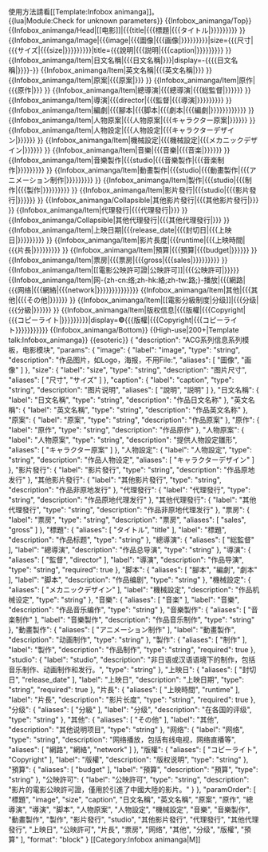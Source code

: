 <noinclude><div class="messagebox standard-talk">使用方法請看[[Template:Infobox animanga]]。</div>
{{lua|Module:Check for unknown parameters}}
{{Infobox_animanga/Top}}
</noinclude>{{Infobox_animanga/Head|[[电影]]|{{{title|{{{標題|{{{タイトル|}}}}}}}}} }}
{{Infobox_animanga/Image|{{{image|{{{圖像|{{{画像|}}}}}}}}}|size={{{尺寸|{{{サイズ|{{{size|}}}}}}}}}|title={{{說明|{{{説明|{{{caption|}}}}}}}}} }}
{{Infobox_animanga/Item|日文名稱|{{{日文名稱|}}}|display=-{<span lang="ja">{{{日文名稱|}}}</span>}-}}
{{Infobox_animanga/Item|英文名稱|{{{英文名稱|}}} }}
{{Infobox_animanga/Item|原案|{{{原案|}}} }}
{{Infobox_animanga/Item|原作|{{{原作|}}} }}
{{Infobox_animanga/Item|總導演|{{{總導演|{{{総監督|}}}}}} }}
{{Infobox_animanga/Item|導演|{{{director|{{{監督|{{{導演|}}}}}}}}} }}
{{Infobox_animanga/Item|編劇|{{{腳本|{{{脚本|{{{劇本|{{{編劇|}}}}}}}}}}}} }}
{{Infobox_animanga/Item|人物原案|{{{人物原案|{{{キャラクター原案|}}}}}} }}
{{Infobox_animanga/Item|人物設定|{{{人物設定|{{{キャラクターデザイン|}}}}}} }}
{{Infobox_animanga/Item|機械設定|{{{機械設定|{{{メカニックデザイン|}}}}}} }}
{{Infobox_animanga/Item|音樂|{{{音樂|{{{音楽|}}}}}} }}
{{Infobox_animanga/Item|音樂製作|{{{studio|{{{音樂製作|{{{音楽制作|}}}}}}}}} }}
{{Infobox_animanga/Item|動畫製作|{{{studio|{{{動畫製作|{{{アニメーション制作|}}}}}}}}} }}
{{Infobox_animanga/Item|製作|{{{studio|{{{制作|{{{製作|}}}}}}}}} }}
{{Infobox_animanga/Item|影片發行|{{{studio|{{{影片發行|}}}}}} }}
{{Infobox_animanga/Collapsible|其他影片發行|{{{其他影片發行|}}} }}
{{Infobox_animanga/Item|代理發行|{{{代理發行|}}} }}
{{Infobox_animanga/Collapsible|其他代理發行|{{{其他代理發行|}}} }}
{{Infobox_animanga/Item|上映日期|{{{release_date|{{{封切日|{{{上映日|}}}}}}}}} }}
{{Infobox_animanga/Item|影片長度|{{{runtime|{{{上映時間|{{{片長|}}}}}}}}} }}
{{Infobox_animanga/Item|預算|{{{預算|{{{budget|}}}}}} }}
{{Infobox_animanga/Item|票房|{{{票房|{{{gross|{{{sales|}}}}}}}}} }}
{{Infobox_animanga/Item|[[電影公映許可證|公映許可]]|{{{公映許可|}}}}}
{{Infobox_animanga/Item|网-{zh-cn:络;zh-hk:絡;zh-tw:路;}-播放|{{{網路|{{{网络|{{{網絡|{{{network|}}}}}}}}}}}}}}
{{Infobox_animanga/Item|其他|{{{其他|{{{その他|}}}}}} }}
{{Infobox_animanga/Item|[[電影分級制度|分级]]|{{{分级|{{{分級|}}}}}} }}
{{Infobox_animanga/Item|版权信息|{{{版權|{{{Copyright|{{{コピーライト|}}}}}}}}}|display=<strong>©</strong>{{{版權|{{{Copyright|{{{コピーライト}}}}}}}}}}}<noinclude>
{{Infobox_animanga/Bottom}}
{{High-use|200+|Template talk:Infobox_animanga}}
{{esoteric}}
<templatedata>
{
	"description": "ACG系列信息系列模板，电影模块",
	"params": {
		"image": {
			"label": "image",
			"type": "string",
			"description": "作品图片，如Logo，海报，不用File:",
			"aliases": [
				"圖像",
				"画像"
			]
		},
		"size": {
			"label": "size",
			"type": "string",
			"description": "图片尺寸",
			"aliases": [
				"尺寸",
				"サイズ"
			]
		},
		"caption": {
			"label": "caption",
			"type": "string",
			"description": "图片说明",
			"aliases": [
				"說明",
				"説明"
			]
		},
		"日文名稱": {
			"label": "日文名稱",
			"type": "string",
			"description": "作品日文名称"
		},
		"英文名稱": {
			"label": "英文名稱",
			"type": "string",
			"description": "作品英文名称"
		},
		"原案": {
			"label": "原案",
			"type": "string",
			"description": "作品原案"
		},
		"原作": {
			"label": "原作",
			"type": "string",
			"description": "作品原作"
		},
		"人物原案": {
			"label": "人物原案",
			"type": "string",
			"description": "提供人物設定雛形",
			"aliases": [
				"キャラクター原案"
			]
		},
		"人物設定": {
			"label": "人物設定",
			"type": "string",
			"description": "作品人物设定",
			"aliases": [
				"キャラクターデザイン"
			]
		},
		"影片發行": {
			"label": "影片發行",
			"type": "string",
			"description": "作品原地发行"
		},
		"其他影片發行": {
			"label": "其他影片發行",
			"type": "string",
			"description": "作品非原地发行"
		},
		"代理發行": {
			"label": "代理發行",
			"type": "string",
			"description": "作品原地代理发行"
		},
		"其他代理發行": {
			"label": "其他代理發行",
			"type": "string",
			"description": "作品非原地代理发行"
		},
		"票房": {
			"label": "票房",
			"type": "string",
			"description": "票房",
			"aliases": [
				"sales",
				"gross"
			]
		},
		"標題": {
			"aliases": [
				"タイトル",
				"title"
			],
			"label": "標題",
			"description": "作品标题",
			"type": "string"
		},
		"總導演": {
			"aliases": [
				"総監督"
			],
			"label": "總導演",
			"description": "作品总导演",
			"type": "string"
		},
		"導演": {
			"aliases": [
				"監督",
				"director"
			],
			"label": "導演",
			"description": "作品导演",
			"type": "string",
			"required": true
		},
		"脚本": {
			"aliases": [
				"腳本",
				"編劇",
				"劇本"
			],
			"label": "脚本",
			"description": "作品编剧",
			"type": "string"
		},
		"機械設定": {
			"aliases": [
				"メカニックデザイン"
			],
			"label": "機械設定",
			"description": "作品机械设定",
			"type": "string"
		},
		"音樂": {
			"aliases": [
				"音楽"
			],
			"label": "音樂",
			"description": "作品音乐编作",
			"type": "string"
		},
		"音樂製作": {
			"aliases": [
				"音楽制作"
			],
			"label": "音樂製作",
			"description": "作品音乐制作",
			"type": "string"
		},
		"動畫製作": {
			"aliases": [
				"アニメーション制作"
			],
			"label": "動畫製作",
			"description": "动画制作",
			"type": "string"
		},
		"製作": {
			"aliases": [
				"制作"
			],
			"label": "製作",
			"description": "作品制作",
			"type": "string",
			"required": true
		},
		"studio": {
			"label": "studio",
			"description": "非日语或汉语语境下的制作，包括音乐制作、动画制作和发行。",
			"type": "string"
		},
		"上映日": {
			"aliases": [
				"封切日",
				"release_date"
			],
			"label": "上映日",
			"description": "上映日期",
			"type": "string",
			"required": true
		},
		"片長": {
			"aliases": [
				"上映時間",
				"runtime"
			],
			"label": "片長",
			"description": "影片长度",
			"type": "string",
			"required": true
		},
		"分级": {
			"aliases": [
				"分級"
			],
			"label": "分级",
			"description": "在各国的评级",
			"type": "string"
		},
		"其他": {
			"aliases": [
				"その他"
			],
			"label": "其他",
			"description": "其他说明项目",
			"type": "string"
		},
		"网络": {
			"label": "网络",
			"type": "string",
			"description": "网络播放，包括有线电视，网络直播等",
			"aliases": [
				"網路",
				"網絡",
				"network"
			]
		},
		"版權": {
			"aliases": [
				"コピーライト",
				"Copyright"
			],
			"label": "版權",
			"description": "版权说明",
			"type": "string"
		},
		"預算": {
			"aliases": [
				"budget"
			],
			"label": "預算",
			"description": "預算",
			"type": "string"
		},
		"公映許可": {
			"label": "公映許可",
			"type": "string",
			"description": "影片的電影公映許可證，僅用於引進了中國大陸的影片。"
		}
	},
	"paramOrder": [
		"標題",
		"image",
		"size",
		"caption",
		"日文名稱",
		"英文名稱",
		"原案",
		"原作",
		"總導演",
		"導演",
		"脚本",
		"人物原案",
		"人物設定",
		"機械設定",
		"音樂",
		"音樂製作",
		"動畫製作",
		"製作",
		"影片發行",
		"studio",
		"其他影片發行",
		"代理發行",
		"其他代理發行",
		"上映日",
        "公映許可",
		"片長",
		"票房",
		"网络",
		"其他",
		"分级",
		"版權",
		"預算"
	],
	"format": "block"
}
</templatedata>
[[Category:Infobox animanga|M]]
</noinclude>